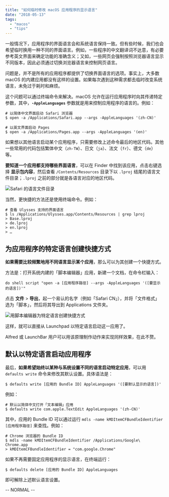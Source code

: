 ```yaml
---
title: "如何临时修改 macOS 应用程序的显示语言"
date: "2018-05-13"
tags:
  - "macos"
  - "tips"
---
```


一般情况下，应用程序的界面语言会和系统语言保持一致。但有些时候，我们也会希望临时换用一种不同的界面语言。例如，一些程序的中文翻译词不达意，有必要参考英文界面来确定功能的准确含义；又如，一些网页会强制按照浏览器语言显示不同版本，因此必须通过切换浏览器语言来控制网页语言。

问题是，并不是所有的应用程序都提供了切换界面语言的选项。事实上，大多数 macOS 的内建应用都没有这样的设置。如果每次遇到这种需求都去临时改变系统语言，未免过于耗时和麻烦。

这个问题可以通过终端命令来解决。macOS 允许在运行应用程序时向其传递特定参数，其中，**`-AppleLanguages`** 参数就是用来控制应用程序的语言的。例如：

```
# 以简体中文界面启动 Safari 浏览器
$ open -a /Applications/Safari.app --args -AppleLanguages '(zh-CN)' 

# 以英文界面启动 Pages
$ open -a /Applications/Pages.app --args -AppleLanguages '(en)'
```

如果想以其他语言启动某个应用程序，只需要修改上述命令最后的地区代码。其他一些常用的代码包括繁体中文（`zh-TW`）、日文（`ja`）、法文（`fr`）、德文（`de`）等。

**要知道一个应用都支持哪些界面语言**，可以在 Finder 中找到该应用，点击右键选择 **显示包内容**，然后查看 `/Contents/Resources` 目录下以 `.lproj` 结尾的语言文件目录；`.lproj` 之前的部分就是各语言对应的地区代码。

![Safari 的语言文件目录](https://cl.ly/rWgk/Screen%20Shot%202018-05-12%20at%208.17.46%20PM.png)

当然，更快捷的方法还是使用终端命令。例如：

```
# 查看 Ulysses 支持的界面语言
$ ls /Applications/Ulysses.app/Contents/Resources | grep lproj
> Base.lproj
> de.lproj
> en.lproj
> …
```

## 为应用程序的特定语言创建快捷方式

**如果需要比较频繁地用不同语言显示某个应用**，那么可以为其创建一个快捷方式。

方法是：打开系统内建的「脚本编辑器」应用，新建一个文档，在命令栏输入：

```
do shell script "open -a [应用程序路径] --args -AppleLanguages '([要显示的语言])'"
```

点击 **文件** > **导出**，起一个易认的名字（例如「Safari CN」），并将「文件格式」选为「脚本」，然后将其导出到 Applications 文件夹。

![用脚本编辑器为特定语言创建快捷方式](https://cl.ly/rXBR/script-applelanguages.png)

这样，就可以直接从 Launchpad 以特定语言启动这一应用了。

Alfred 或 LaunchBar 用户可以用该原理制作动作来实现同样效果，在此不赘。

## 默认以特定语言启动应用程序

最后，**如果希望始终以某种与系统设置不同的语言启动特定应用**，可以用 `defaults write` 命令来修改其默认设置。具体语法是：

```
$ defaults write [应用的 Bundle ID] AppleLanguages '([要默认显示的语言])'
```

例如：

```
# 默认以简体中文打开「文本编辑」应用
$ defaults write com.apple.TextEdit AppleLanguages '(zh-CN)'
```

其中，应用的 Bundle ID 可以通过运行 `mdls -name kMDItemCFBundleIdentifier [应用程序路径]` 来查找。例如：

```
# Chrome 浏览器的 Bundle ID
$ mdls -name kMDItemCFBundleIdentifier /Applications/Google\ Chrome.app
> kMDItemCFBundleIdentifier = "com.google.Chrome"
```

如果不再需要固定应用程序的显示语言，在终端运行：

```
$ defaults delete [应用的 Bundle ID] AppleLanguages
```

即可解除上述默认语言设置。

\-- NORMAL --

